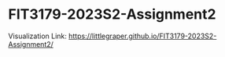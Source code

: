 # FIT3179-2023S2-Assignment2
Visualization Link: https://littlegraper.github.io/FIT3179-2023S2-Assignment2/
